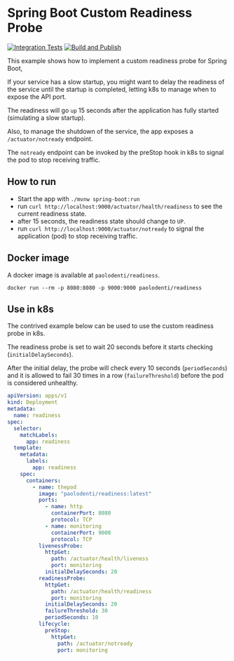 # Spring Boot Custom Readiness Probe

[![Integration Tests](https://github.com/paolodenti/spring-boot-custom-readiness/actions/workflows/integration-tests.yaml/badge.svg)](https://github.com/paolodenti/spring-boot-custom-readiness/actions/workflows/integration-tests.yaml)
[![Build and Publish](https://github.com/paolodenti/spring-boot-custom-readiness/actions/workflows/build-publish.yaml/badge.svg)](https://github.com/paolodenti/spring-boot-custom-readiness/actions/workflows/build-publish.yaml)

This example shows how to implement a custom readiness probe for Spring Boot,

If your service has a slow startup,
you might want to delay the readiness of the service until the startup is completed,
letting k8s to manage when to expose the API port.

The readiness will go `up` 15 seconds after the application has fully started (simulating a slow startup).

Also, to manage the shutdown of the service, the app exposes a `/actuator/notready` endpoint.

The `notready` endpoint can be invoked by the preStop hook in k8s to signal the pod to stop receiving traffic.

## How to run

* Start the app with `./mvnw spring-boot:run`
* run `curl http://localhost:9000/actuator/health/readiness` to see the current readiness state.
* after 15 seconds, the readiness state should change to `UP`.
* run `curl http://localhost:9000/actuator/notready` to signal the application (pod) to stop receiving traffic.

## Docker image

A docker image is available at `paolodenti/readiness`.

`docker run --rm -p 8080:8080 -p 9000:9000 paolodenti/readiness`

## Use in k8s

The contrived example below can be used to use the custom readiness probe in k8s.

The readiness probe is set to wait 20 seconds before it starts checking (`initialDelaySeconds`).

After the initial delay, the probe will check every 10 seconds (`periodSeconds`)
and it is allowed to fail 30 times in a row (`failureThreshold`)
before the pod is considered unhealthy.

```yaml
apiVersion: apps/v1
kind: Deployment
metadata:
  name: readiness
spec:
  selector:
    matchLabels:
      app: readiness
  template:
    metadata:
      labels:
        app: readiness
    spec:
      containers:
        - name: thepod
          image: "paolodenti/readiness:latest"
          ports:
            - name: http
              containerPort: 8080
              protocol: TCP
            - name: monitoring
              containerPort: 9000
              protocol: TCP
          livenessProbe:
            httpGet:
              path: /actuator/health/liveness
              port: monitoring
            initialDelaySeconds: 20
          readinessProbe:
            httpGet:
              path: /actuator/health/readiness
              port: monitoring
            initialDelaySeconds: 20
            failureThreshold: 30
            periodSeconds: 10
          lifecycle:
            preStop:
              httpGet:
                path: /actuator/notready
                port: monitoring
```
